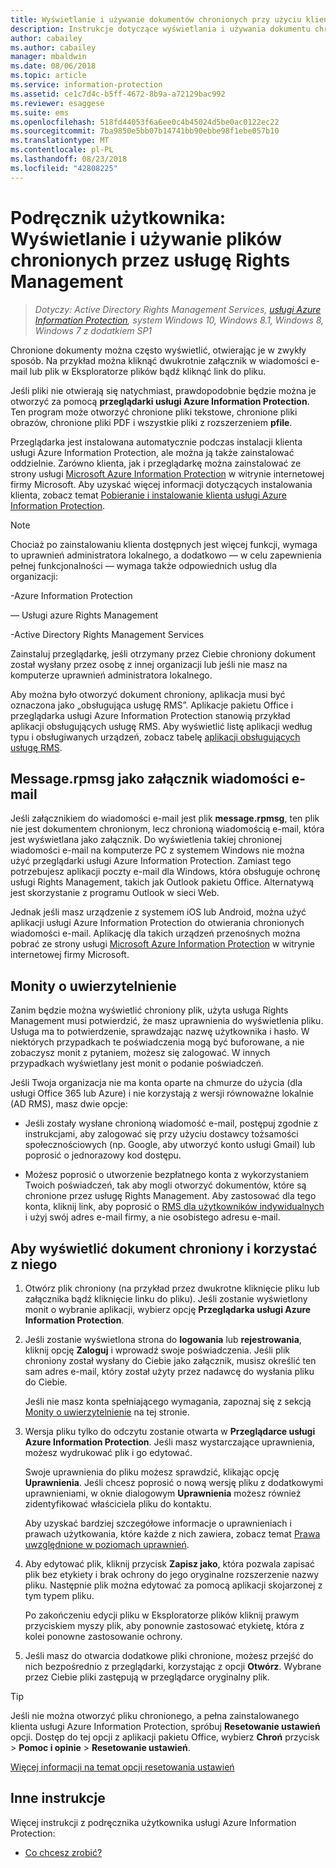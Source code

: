 ```yaml
---
title: Wyświetlanie i używanie dokumentów chronionych przy użyciu klienta usługi AIP
description: Instrukcje dotyczące wyświetlania i używania dokumentu chronionego, wymagającego posiadania zainstalowanego klienta usługi Azure Information Protection.
author: cabailey
ms.author: cabailey
manager: mbaldwin
ms.date: 08/06/2018
ms.topic: article
ms.service: information-protection
ms.assetid: ce1c7d4c-b5ff-4672-8b9a-a72129bac992
ms.reviewer: esaggese
ms.suite: ems
ms.openlocfilehash: 518fd44053f6a6ee0c4b45024d5be0ac0122ec22
ms.sourcegitcommit: 7ba9850e5bb07b14741bb90ebbe98f1ebe057b10
ms.translationtype: MT
ms.contentlocale: pl-PL
ms.lasthandoff: 08/23/2018
ms.locfileid: "42808225"
---
```

# <a name="user-guide-view-and-use-files-that-have-been-protected-by-rights-management"></a>Podręcznik użytkownika: Wyświetlanie i używanie plików chronionych przez usługę Rights Management

>*Dotyczy: Active Directory Rights Management Services, [usługi Azure Information Protection](https://azure.microsoft.com/pricing/details/information-protection), system Windows 10, Windows 8.1, Windows 8, Windows 7 z dodatkiem SP1*

Chronione dokumenty można często wyświetlić, otwierając je w zwykły sposób. Na przykład można kliknąć dwukrotnie załącznik w wiadomości e-mail lub plik w Eksploratorze plików bądź kliknąć link do pliku.

Jeśli pliki nie otwierają się natychmiast, prawdopodobnie będzie można je otworzyć za pomocą **przeglądarki usługi Azure Information Protection**. Ten program może otworzyć chronione pliki tekstowe, chronione pliki obrazów, chronione pliki PDF i wszystkie pliki z rozszerzeniem **pfile**.

Przeglądarka jest instalowana automatycznie podczas instalacji klienta usługi Azure Information Protection, ale można ją także zainstalować oddzielnie. Zarówno klienta, jak i przeglądarkę można zainstalować ze strony usługi [Microsoft Azure Information Protection](https://go.microsoft.com/fwlink/?LinkId=303970) w witrynie internetowej firmy Microsoft. Aby uzyskać więcej informacji dotyczących instalowania klienta, zobacz temat [Pobieranie i instalowanie klienta usługi Azure Information Protection](install-client-app.md).

> [!NOTE]
> Chociaż po zainstalowaniu klienta dostępnych jest więcej funkcji, wymaga to uprawnień administratora lokalnego, a dodatkowo — w celu zapewnienia pełnej funkcjonalności — wymaga także odpowiednich usług dla organizacji:
> 
>-Azure Information Protection
> 
>— Usługi azure Rights Management
> 
>-Active Directory Rights Management Services 
> 
> Zainstaluj przeglądarkę, jeśli otrzymany przez Ciebie chroniony dokument został wysłany przez osobę z innej organizacji lub jeśli nie masz na komputerze uprawnień administratora lokalnego.

Aby można było otworzyć dokument chroniony, aplikacja musi być oznaczona jako „obsługująca usługę RMS”. Aplikacje pakietu Office i przeglądarka usługi Azure Information Protection stanowią przykład aplikacji obsługujących usługę RMS. Aby wyświetlić listę aplikacji według typu i obsługiwanych urządzeń, zobacz tabelę [aplikacji obsługujących usługę RMS](../requirements-applications.md#rms-enlightened-applications).  
## <a name="messagerpmsg-as-an-email-attachment"></a>Message.rpmsg jako załącznik wiadomości e-mail

Jeśli załącznikiem do wiadomości e-mail jest plik **message.rpmsg**, ten plik nie jest dokumentem chronionym, lecz chronioną wiadomością e-mail, która jest wyświetlana jako załącznik. Do wyświetlenia takiej chronionej wiadomości e-mail na komputerze PC z systemem Windows nie można użyć przeglądarki usługi Azure Information Protection. Zamiast tego potrzebujesz aplikacji poczty e-mail dla Windows, która obsługuje ochronę usługi Rights Management, takich jak Outlook pakietu Office. Alternatywą jest skorzystanie z programu Outlook w sieci Web.

Jednak jeśli masz urządzenie z systemem iOS lub Android, można użyć aplikacji usługi Azure Information Protection do otwierania chronionych wiadomości e-mail. Aplikację dla takich urządzeń przenośnych można pobrać ze strony usługi [Microsoft Azure Information Protection](https://go.microsoft.com/fwlink/?LinkId=303970) w witrynie internetowej firmy Microsoft.

## <a name="prompts-for-authentication"></a>Monity o uwierzytelnienie

Zanim będzie można wyświetlić chroniony plik, użyta usługa Rights Management musi potwierdzić, że masz uprawnienia do wyświetlenia pliku. Usługa ma to potwierdzenie, sprawdzając nazwę użytkownika i hasło. W niektórych przypadkach te poświadczenia mogą być buforowane, a nie zobaczysz monit z pytaniem, możesz się zalogować. W innych przypadkach wyświetlany jest monit o podanie poświadczeń.

Jeśli Twoja organizacja nie ma konta oparte na chmurze do użycia (dla usługi Office 365 lub Azure) i nie korzystają z wersji równoważne lokalnie (AD RMS), masz dwie opcje:

- Jeśli zostały wysłane chronioną wiadomość e-mail, postępuj zgodnie z instrukcjami, aby zalogować się przy użyciu dostawcy tożsamości społecznościowych (np. Google, aby utworzyć konto usługi Gmail) lub poprosić o jednorazowy kod dostępu.

- Możesz poprosić o utworzenie bezpłatnego konta z wykorzystaniem Twoich poświadczeń, tak aby mogli otworzyć dokumentów, które są chronione przez usługę Rights Management. Aby zastosować dla tego konta, kliknij link, aby poprosić o [RMS dla użytkowników indywidualnych](http://go.microsoft.com/fwlink/?LinkId=309469) i użyj swój adres e-mail firmy, a nie osobistego adresu e-mail. 

## <a name="to-view-and-use-a-protected-document"></a>Aby wyświetlić dokument chroniony i korzystać z niego

1. Otwórz plik chroniony (na przykład przez dwukrotne kliknięcie pliku lub załącznika bądź kliknięcie linku do pliku). Jeśli zostanie wyświetlony monit o wybranie aplikacji, wybierz opcję **Przeglądarka usługi Azure Information Protection**. 

2. Jeśli zostanie wyświetlona strona do **logowania** lub **rejestrowania**, kliknij opcję **Zaloguj** i wprowadź swoje poświadczenia. Jeśli plik chroniony został wysłany do Ciebie jako załącznik, musisz określić ten sam adres e-mail, który został użyty przez nadawcę do wysłania pliku do Ciebie.
    
    Jeśli nie masz konta spełniającego wymagania, zapoznaj się z sekcją [Monity o uwierzytelnienie](#prompts-for-authentication) na tej stronie.

3. Wersja pliku tylko do odczytu zostanie otwarta w **Przeglądarce usługi Azure Information Protection**. Jeśli masz wystarczające uprawnienia, możesz wydrukować plik i go edytować. 

    Swoje uprawnienia do pliku możesz sprawdzić, klikając opcję **Uprawnienia**. Jeśli chcesz poprosić o nową wersję pliku z dodatkowymi uprawnieniami, w oknie dialogowym **Uprawnienia** możesz również zidentyfikować właściciela pliku do kontaktu.
    
    Aby uzyskać bardziej szczegółowe informacje o uprawnieniach i prawach użytkowania, które każde z nich zawiera, zobacz temat [Prawa uwzględnione w poziomach uprawnień](../configure-usage-rights.md#rights-included-in-permissions-levels).

4. Aby edytować plik, kliknij przycisk **Zapisz jako**, która pozwala zapisać plik bez etykiety i brak ochrony do jego oryginalne rozszerzenie nazwy pliku. Następnie plik można edytować za pomocą aplikacji skojarzonej z tym typem pliku. 
    
    Po zakończeniu edycji pliku w Eksploratorze plików kliknij prawym przyciskiem myszy plik, aby ponownie zastosować etykietę, która z kolei ponowne zastosowanie ochrony.

5. Jeśli masz do otwarcia dodatkowe pliki chronione, możesz przejść do nich bezpośrednio z przeglądarki, korzystając z opcji **Otwórz**. Wybrane przez Ciebie pliki zastępują w przeglądarce oryginalny plik. 

> [!TIP]
> Jeśli nie można otworzyć pliku chronionego, a pełna zainstalowanego klienta usługi Azure Information Protection, spróbuj **Resetowanie ustawień** opcji. Dostęp do tej opcji z aplikacji pakietu Office, wybierz **Chroń** przycisk > **Pomoc i opinie** > **Resetowanie ustawień**. 
> 
> [Więcej informacji na temat opcji resetowania ustawień](client-admin-guide.md#more-information-about-the-reset-settings-option)

## <a name="other-instructions"></a>Inne instrukcje
Więcej instrukcji z podręcznika użytkownika usługi Azure Information Protection:

-   [Co chcesz zrobić?](client-user-guide.md#what-do-you-want-to-do)


